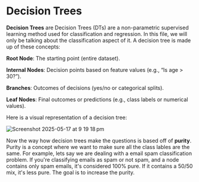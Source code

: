 # Decision Trees 

**Decision Trees** are Decision Trees (DTs) are a non-parametric supervised learning method used for classification and regression. In this file, we will only be talking about the classification aspect of it. A decision tree is made up of these concepts:

**Root Node**: The starting point (entire dataset).

**Internal Nodes**: Decision points based on feature values (e.g., “Is age > 30?”).

**Branches**: Outcomes of decisions (yes/no or categorical splits).

**Leaf Nodes**: Final outcomes or predictions (e.g., class labels or numerical values).

Here is a visual representation of a decision tree:

![Screenshot 2025-05-17 at 9 19 18 pm](https://github.com/user-attachments/assets/3f2f2e3e-667e-4f23-80d3-f614ef1aa4bc)

Now the way how decision trees make the questions is based off of **purity**. Purity is a concept where we want to make sure all the class lables are the same. For example, lets say we are dealing with a 
email spam classification problem. If you're classifying emails as spam or not spam, and a node contains only spam emails, it's considered 100% pure. If it contains a 50/50 mix, it's less pure. The goal is to increase the purity. 
